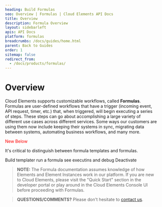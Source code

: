 ```yaml
---
heading: Build Formulas
seo: Overview | Formulas | Cloud Elements API Docs
title: Overview
description: Formula Overview
layout: sidebarleft
apis: API Docs
platform: formulas
breadcrumbs: /docs/guides/home.html
parent: Back to Guides
order: 1
sitemap: false
redirect_from:
  - /docs/products/formulas/
---
```


# Overview

Cloud Elements supports customizable workflows, called **Formulas**.  Formulas are user-defined workflows that have a trigger (incoming event, API request, timer, etc.) that, when triggered, will begin executing a series of steps.  These steps can go about accomplishing a large variety of different use cases across different services.  Some ways our customers are using them now include keeping their systems in sync, migrating data between systems, automating business workflows, and many more.

<span style="color:red">New Below</span>

It's critical to distinguish between formula templates and formulas.

Build templater
run a formula
see executins and debug
Deactivate

> **NOTE:** The Formula documentation assumes knowledge of how Elements and Element Instances work in our platform.  If you are new to Cloud Elements, please visit the "Quick Start" section in the developer portal or play around in the Cloud Elements Console UI before proceeding with Formulas.

> **QUESTIONS/COMMENTS?** Please don't hesitate to [contact us](mailto:support@cloud-elements.com).
